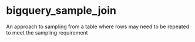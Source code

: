 # bigquery_sample_join
An approach to sampling from a table where rows may need to be repeated to meet the sampling requirement
